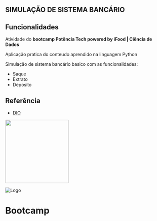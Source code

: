 ## SIMULAÇÃO DE SISTEMA BANCÁRIO  


## Funcionalidades

Atividade do **bootcamp Potência Tech powered by iFood | Ciência de Dados**

Aplicação pratica do conteudo aprendido na linguagem Python

Simulação de sistema bancário basico com as funcionalidades:

- Saque
- Extrato
- Deposito



## Referência

 - [DIO](dio.me)


<img loading="lazy" src="https://hermes.dio.me/tracks/f5dba255-da18-427a-a02a-ca11a339c1cd.png" width="200" height="200"/>

![Logo](https://hermes.dio.me/tracks/f5dba255-da18-427a-a02a-ca11a339c1cd.png)

# Bootcamp
